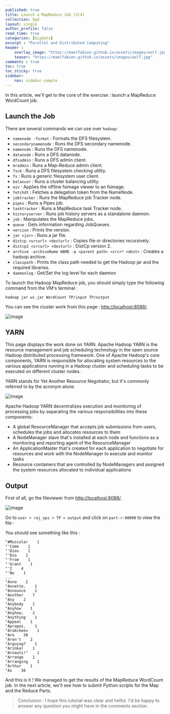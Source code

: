 ```yaml
---
published: true
title: Launch a MapReduce Job (3/4)
collection: bgd
layout: single
author_profile: false
read_time: true
categories: [bigdata]
excerpt : "Parallel and Distributed Computing"
header :
    overlay_image: "https://maelfabien.github.io/assets/images/wolf.jpg"
    teaser: "https://maelfabien.github.io/assets/images/wolf.jpg"
comments : true
toc: true
toc_sticky: true
sidebar:
    nav: sidebar-sample
---
```


In this article, we'll get to the core of the exercise : launch a MapReduce WordCount job.

## Launch the Job

There are several commands we can use over `hadoop`:

- `namenode -format` : Formats the DFS filesystem.
- `secondarynamenode` : Runs the DFS secondary namenode.
- `namenode` : Runs the DFS namenode.
- `datanode` : Runs a DFS datanode.
- `dfsadmin` : Runs a DFS admin client.
- `mradmin` : Runs a Map-Reduce admin client.
- `fsck` : Runs a DFS filesystem checking utility.
- `fs` : Runs a generic filesystem user client.
- `balancer` : Runs a cluster balancing utility.
- `oiv` : Applies the offline fsimage viewer to an fsimage.
- `fetchdt` : Fetches a delegation token from the NameNode.
- `jobtracker` : Runs the MapReduce job Tracker node.
- `pipes` : Runs a Pipes job.
- `tasktracker` : Runs a MapReduce task Tracker node.
- `historyserver` : Runs job history servers as a standalone daemon.
- `job` : Manipulates the MapReduce jobs.
- `queue` : Gets information regarding JobQueues.
- `version` : Prints the version.
- `jar <jar>` : Runs a jar file.
- `distcp <srcurl> <desturl>` : Copies file or directories recursively.
- `distcp2 <srcurl> <desturl>` : DistCp version 2.
- `archive -archiveName NAME -p <parent path> <src>* <dest>` : Creates a hadoop archive.
- `classpath` : Prints the class path needed to get the Hadoop jar and the required libraries.
- `daemonlog` : Get/Set the log level for each daemon

To launch the Hadoop MapReduce job, you should simply type the following command from the VM's terminal :

`hadoop jar wc.jar WordCount TP/input TP/output`

You can see the cluster work from this page : [http://localhost:8088/](http://localhost:8088/).

![image](https://maelfabien.github.io/assets/images/Hadoop/36.png)

## YARN

This page displays the work done on YARN. Apache Hadoop YARN is the resource management and job scheduling technology in the open source Hadoop distributed processing framework. One of Apache Hadoop's core components, YARN is responsible for allocating system resources to the various applications running in a Hadoop cluster and scheduling tasks to be executed on different cluster nodes.

YARN stands for Yet Another Resource Negotiator, but it's commonly referred to by the acronym alone.

![image](https://maelfabien.github.io/assets/images/Hadoop/37.png)

Apache Hadoop YARN decentralizes execution and monitoring of processing jobs by separating the various responsibilities into these components:
- A global ResourceManager that accepts job submissions from users, schedules the jobs and allocates resources to them
- A NodeManager slave that's installed at each node and functions as a monitoring and reporting agent of the ResourceManager
- An ApplicationMaster that's created for each application to negotiate for resources and work with the NodeManager to execute and monitor tasks
- Resource containers that are controlled by NodeManagers and assigned the system resources allocated to individual applications

## Output

First of all, go the fileviewer from [http://localhost:8088/](http://localhost:8088/).

![image](https://maelfabien.github.io/assets/images/Hadoop/38.png)

Go to `user > raj_ops > TP > output` and click on `part-r-00000` to view the file :

You should see something like this :

```
"#Muscular    1
"'Come    1
"'Dieu    1
"'Dio    1
"'From    1
"'Grant    1
"'I    4
"'No    1
...
"Anna    2
"Annette,    1
"Announce    1
"Another    7
"Any    2
"Anybody    1
"Anyhow    1
"Anyhow,    2
"Anything    1
"Appeal    1
"Apropos,    1
"Arakcheev    1
"Are    30
"Aren't    2
"Arguing?    1
"Arinka!    1
"Arnauts!"    1
"Arrange    1
"Arranging    1
"Arthur    1
"As    36
```

And this is it ! We managed to get the results of the MapReduce WordCount job. In the next article, we'll see how to submit Python scripts for the Map and the Reduce Parts.


> Conclusion : I hope this tutorial was clear and helful. I'd be happy to answer any question you might have in the comments section.
